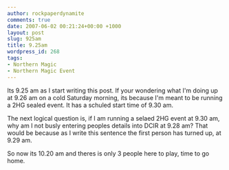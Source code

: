 ```yaml
---
author: rockpaperdynamite
comments: true
date: 2007-06-02 00:21:24+00:00 +1000
layout: post
slug: 925am
title: 9.25am
wordpress_id: 268
tags:
- Northern Magic
- Northern Magic Event
---
```


Its 9.25 am as I start writing this post. If your wondering what I'm doing up at 9.26 am on a cold Saturday morning, its because I'm meant to be running a 2HG sealed event. It has a schuled start time of 9.30 am.

The next logical question is, if I am running a selaed 2HG event at 9.30 am, why am I not busly entering peoples details into DCIR at 9.28 am? That would be because as I write this sentence the first person has turned up, at 9.29 am.

So now its 10.20 am and theres is only 3 people here to play, time to go home.
